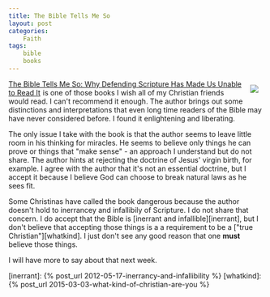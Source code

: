 ```yaml
---
title: The Bible Tells Me So
layout: post
categories:
    Faith
tags:
    bible
    books
---
```

<div style="float:right;padding:10px;">
<a href="http://www.amazon.com/gp/product/B00H7LXHJQ/ref=as_li_tl?ie=UTF8&camp=1789&creative=390957&creativeASIN=B00H7LXHJQ&linkCode=as2&tag=weifyoasme-20&linkId=ECU5SFN57JQT3CRI"><img border="0" src="http://ecx.images-amazon.com/images/I/412YrGLaYlL._BO2,204,203,200_PIsitb-sticker-v3-big_SX278_SY27822_AA300_SH20_OU01_.jpg" ></a><img src="http://ir-na.amazon-adsystem.com/e/ir?t=weifyoasme-20&l=as2&o=1&a=B00H7LXHJQ" width="1" height="1" border="0" alt="" style="border:none !important; margin:0px !important;" />
</div>

<a href="http://www.amazon.com/gp/product/B00H7LXHJQ/ref=as_li_tl?ie=UTF8&camp=1789&creative=390957&creativeASIN=B00H7LXHJQ&linkCode=as2&tag=weifyoasme-20&linkId=XT4ABBK2SGL3N5HS">The Bible Tells Me So: Why Defending Scripture Has Made Us Unable to Read It</a><img src="http://ir-na.amazon-adsystem.com/e/ir?t=weifyoasme-20&l=as2&o=1&a=B00H7LXHJQ" width="1" height="1" border="0" alt="" style="border:none !important; margin:0px !important;" /> is one of those books I wish all of my Christian friends would read. I can't recommend it enough. The author brings out some distinctions and interpretations that even long time readers of the Bible may have never considered before. I found it enlightening and liberating.

The only issue I take with the book is that the author seems to leave little room in his thinking for miracles. He seems to believe only things he can prove or things that "make sense" - an approach I understand but do not share. The author hints at rejecting the doctrine of Jesus' virgin birth, for example. I agree with the author that it's not an essential doctrine, but I accept it because I believe God can choose to break natural laws as he sees fit.

Some Christinas have called the book dangerous because the author doesn't hold to inerrancey and infallibily of Scripture. I do not share that concern. I do accept that the Bible is [inerrant and infallible][inerrant], but I don't believe that accepting those things is a a requirement to be a ["true Christian"][whatkind]. I just don't see any good reason that one **must** believe those things. 

I will have more to say about that next week. 

[inerrant]: {% post_url 2012-05-17-inerrancy-and-infallibility %}
[whatkind]: {% post_url 2015-03-03-what-kind-of-christian-are-you %}
